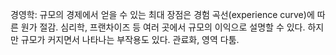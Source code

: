 경영학: 규모의 경제에서 얻을 수 있는 최대 장점은 경험 곡선(experience curve)에 따른 원가 절감.
심리학, 프랜차이즈 등 여러 곳에서 규모의 이익으로 설명할 수 있다.
하지만 규모가 커지면서 나타나는 부작용도 있다. 관료화, 영역 다툼.